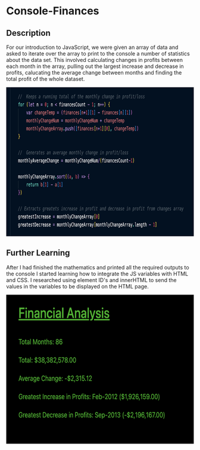 # Console-Finances

## Description

For our introduction to JavaScript, we were given an array of data and asked to iterate over the array to print to the console a number of statistics about the data set. This involved calculating changes in profits between each month in the array, pulling out the largest increase and decrease in profits, calucating the average change between months and finding the total profit of the whole dataset.

<img src="./Assets/Screenshots/script.png" width="750" height="400">

## Further Learning

After I had finished the mathematics and printed all the required outputs to the console I started learning how to integrate the JS variables with HTML and CSS. I researched using element ID's and innerHTML to send the values in the variables to be displayed on the HTML page.

<img src="./Assets/Screenshots/site.png" width="750" height="400">  